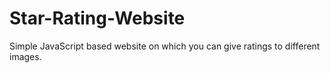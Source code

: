 # Star-Rating-Website
Simple JavaScript based website on which you can give ratings to different images.
